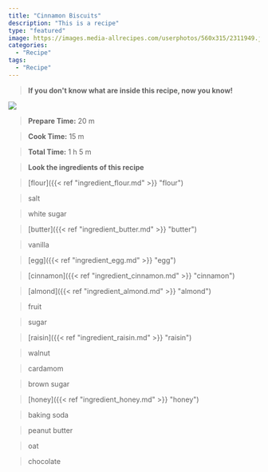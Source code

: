 ```yaml
---
title: "Cinnamon Biscuits"
description: "This is a recipe"
type: "featured"
image: https://images.media-allrecipes.com/userphotos/560x315/2311949.jpg
categories: 
  - "Recipe"
tags: 
  - "Recipe"
---
```



>**If you don't know what are inside this recipe, now you know!**

![](../images/Recipes-Banner.jpg)
> **Prepare Time:** 20 m


> **Cook Time:** 15 m


> **Total Time:** 1 h 5 m

> **Look the ingredients of this recipe**

> [flour]({{< ref "ingredient_flour.md" >}} "flour")

> salt

> white sugar

> [butter]({{< ref "ingredient_butter.md" >}} "butter")

> vanilla

> [egg]({{< ref "ingredient_egg.md" >}} "egg")

> [cinnamon]({{< ref "ingredient_cinnamon.md" >}} "cinnamon")

> [almond]({{< ref "ingredient_almond.md" >}} "almond")

> fruit

> sugar

> [raisin]({{< ref "ingredient_raisin.md" >}} "raisin")

> walnut

> cardamom

> brown sugar

> [honey]({{< ref "ingredient_honey.md" >}} "honey")

> baking soda

> peanut butter

> oat

> chocolate

